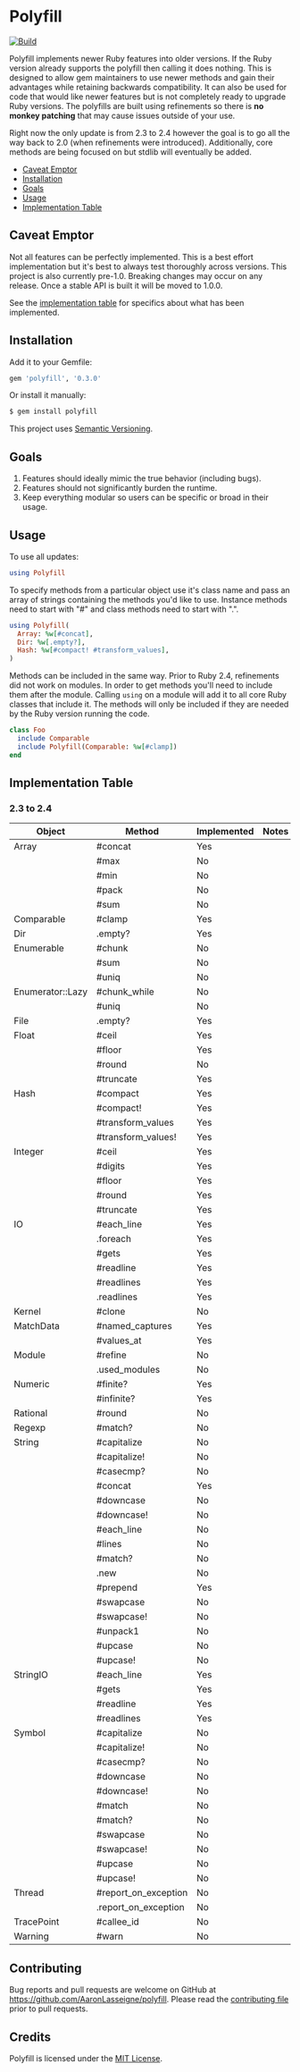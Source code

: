 # Polyfill

[![Build](https://travis-ci.org/AaronLasseigne/polyfill.svg?branch=master)](https://travis-ci.org/AaronLasseigne/polyfill)

Polyfill implements newer Ruby features into older versions. If the Ruby
version already supports the polyfill then calling it does nothing. This is
designed to allow gem maintainers to use newer methods and gain their
advantages while retaining backwards compatibility. It can also be used for
code that would like newer features but is not completely ready to upgrade
Ruby versions. The polyfills are built using refinements so there is **no
monkey patching** that may cause issues outside of your use.

Right now the only update is from 2.3 to 2.4 however the goal is to go all the way back to 2.0 (when refinements were introduced). Additionally, core methods are being focused on but stdlib will eventually be added.

- [Caveat Emptor](#caveat-emptor)
- [Installation](#installation)
- [Goals](#goals)
- [Usage](#usage)
- [Implementation Table](#implementation-table)

## Caveat Emptor

Not all features can be perfectly implemented. This is a best effort
implementation but it's best to always test thoroughly across versions.
This project is also currently pre-1.0. Breaking changes may occur on
any release. Once a stable API is built it will be moved to 1.0.0.

See the [implementation table](#implementation-table) for specifics about what has been implemented.

## Installation

Add it to your Gemfile:

```ruby
gem 'polyfill', '0.3.0'
```

Or install it manually:

```sh
$ gem install polyfill
```

This project uses [Semantic Versioning](http://semver.org/spec/v2.0.0.html).

## Goals

1. Features should ideally mimic the true behavior (including bugs).
2. Features should not significantly burden the runtime.
3. Keep everything modular so users can be specific or broad in their usage.

## Usage

To use all updates:

```ruby
using Polyfill
```

To specify methods from a particular object use it's class name and pass an
array of strings containing the methods you'd like to use. Instance methods
need to start with "#" and class methods need to start with ".".

```ruby
using Polyfill(
  Array: %w[#concat],
  Dir: %w[.empty?],
  Hash: %w[#compact! #transform_values],
)
```

Methods can be included in the same way. Prior to Ruby 2.4, refinements did
not work on modules. In order to get methods you'll need to include them after
the module. Calling `using` on a module will add it to all core Ruby classes
that include it. The methods will only be included if they are needed by the
Ruby version running the code.

```ruby
class Foo
  include Comparable
  include Polyfill(Comparable: %w[#clamp])
end
```

## Implementation Table

### 2.3 to 2.4

| Object           | Method                 | Implemented | Notes |
| ---------------- | ---------------------- | ----------- | ----- |
| Array            | #concat                | Yes         |
|                  | #max                   | No          |
|                  | #min                   | No          |
|                  | #pack                  | No          |
|                  | #sum                   | No          |
| Comparable       | #clamp                 | Yes         |
| Dir              | .empty?                | Yes         |
| Enumerable       | #chunk                 | No          |
|                  | #sum                   | No          |
|                  | #uniq                  | No          |
| Enumerator::Lazy | #chunk_while           | No          |
|                  | #uniq                  | No          |
| File             | .empty?                | Yes         |
| Float            | #ceil                  | Yes         |
|                  | #floor                 | Yes         |
|                  | #round                 | No          |
|                  | #truncate              | Yes         |
| Hash             | #compact               | Yes         |
|                  | #compact!              | Yes         |
|                  | #transform_values      | Yes         |
|                  | #transform_values!     | Yes         |
| Integer          | #ceil                  | Yes         |
|                  | #digits                | Yes         |
|                  | #floor                 | Yes         |
|                  | #round                 | Yes         |
|                  | #truncate              | Yes         |
| IO               | #each_line             | Yes         |
|                  | .foreach               | Yes         |
|                  | #gets                  | Yes         |
|                  | #readline              | Yes         |
|                  | #readlines             | Yes         |
|                  | .readlines             | Yes         |
| Kernel           | #clone                 | No          |
| MatchData        | #named_captures        | Yes         |
|                  | #values_at             | Yes         |
| Module           | #refine                | No          |
|                  | .used_modules          | No          |
| Numeric          | #finite?               | Yes         |
|                  | #infinite?             | Yes         |
| Rational         | #round                 | No          |
| Regexp           | #match?                | No          |
| String           | #capitalize            | No          |
|                  | #capitalize!           | No          |
|                  | #casecmp?              | No          |
|                  | #concat                | Yes         |
|                  | #downcase              | No          |
|                  | #downcase!             | No          |
|                  | #each_line             | No          |
|                  | #lines                 | No          |
|                  | #match?                | No          |
|                  | .new                   | No          |
|                  | #prepend               | Yes         |
|                  | #swapcase              | No          |
|                  | #swapcase!             | No          |
|                  | #unpack1               | No          |
|                  | #upcase                | No          |
|                  | #upcase!               | No          |
| StringIO         | #each_line             | Yes         |
|                  | #gets                  | Yes         |
|                  | #readline              | Yes         |
|                  | #readlines             | Yes         |
| Symbol           | #capitalize            | No          |
|                  | #capitalize!           | No          |
|                  | #casecmp?              | No          |
|                  | #downcase              | No          |
|                  | #downcase!             | No          |
|                  | #match                 | No          |
|                  | #match?                | No          |
|                  | #swapcase              | No          |
|                  | #swapcase!             | No          |
|                  | #upcase                | No          |
|                  | #upcase!               | No          |
| Thread           | #report\_on\_exception | No          |
|                  | .report\_on\_exception | No          |
| TracePoint       | #callee_id             | No          |
| Warning          | #warn                  | No          |

## Contributing

Bug reports and pull requests are welcome on GitHub at https://github.com/AaronLasseigne/polyfill.
Please read the [contributing file](CONTRIBUTING.md) prior to pull requests.

## Credits

Polyfill is licensed under the [MIT License](LICENSE.md).

